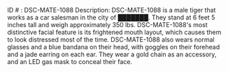 ID # : DSC-MATE-1088
Description: DSC-MATE-1088 is a male tiger that works as a car salesman in the city of ███████. They stand at 6 feet 5 inches tall and weigh approximately 350 lbs. DSC-MATE-1088's most distinctive facial feature is its frightened mouth layout, which causes them to look distressed most of the time. DSC-MATE-1088 also wears normal glasses and a blue bandana on their head, with goggles on their forehead and a jade earring on each ear. They wear a gold chain as an accessory, and an LED gas mask to conceal their face.
